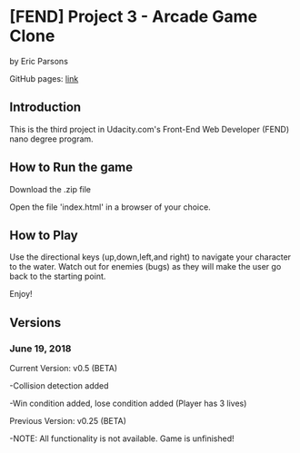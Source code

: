 # [FEND] Project 3 - Arcade Game Clone

by Eric Parsons

GitHub pages: [link](https://vowy.github.io/FEND-project3/)


## Introduction

This is the third project in Udacity.com's Front-End Web Developer (FEND) nano degree program.

## How to Run the game

Download the .zip file

Open the file 'index.html' in a browser of your choice.

## How to Play

Use the directional keys (up,down,left,and right) to navigate your character to the water. Watch out for enemies (bugs) as they will make the user go back to the starting point.

Enjoy!

## Versions

### June 19, 2018
Current Version: v0.5 (BETA)

-Collision detection added

-Win condition added, lose condition added (Player has 3 lives)

Previous Version: v0.25 (BETA)

-NOTE: All functionality is not available. Game is unfinished!
